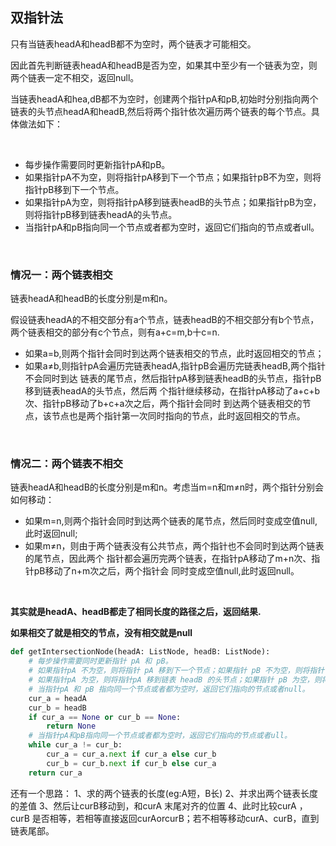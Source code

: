 ## 双指针法

只有当链表headA和headB都不为空时，两个链表才可能相交。

因此首先判断链表headA和headB是否为空，如果其中至少有一个链表为空，则两个链表一定不相交，返回null。

当链表headA和hea,dB都不为空时，创建两个指针pA和pB,初始时分别指向两个链表的头节点headA和headB,然后将两个指针依次遍历两个链表的每个节点。具体做法如下：

<br/>

- 每步操作需要同时更新指针pA和pB。
- 如果指针pA不为空，则将指针pA移到下一个节点；如果指针pB不为空，则将指针pB移到下一个节点。
- 如果指针pA为空，则将指针pA移到链表headB的头节点；如果指针pB为空，则将指针pB移到链表headA的头节点。
- 当指针pA和pB指向同一个节点或者都为空时，返回它们指向的节点或者ull。

<br/>

### 情况一：两个链表相交

链表headA和headB的长度分别是m和n。

假设链表headA的不相交部分有a个节点，链表headB的不相交部分有b个节点，两个链表相交的部分有c个节点，则有a+c=m,b十c=n.

- 如果a=b,则两个指针会同时到达两个链表相交的节点，此时返回相交的节点；
- 如果a≠b,则指针pA会遍历完链表headA,指针pB会遍历完链表headB,两个指针不会同时到达
链表的尾节点，然后指针pA移到链表headB的头节点，指针pB移到链表headA的头节点，然后两
个指针继续移动，在指针pA移动了a+c+b次、指针pB移动了b+c+a次之后，两个指针会同时
到达两个链表相交的节点，该节点也是两个指针第一次同时指向的节点，此时返回相交的节点。

<br/>

### 情况二：两个链表不相交

链表headA和headB的长度分别是m和n。考虑当m=n和m≠n时，两个指针分别会如何移动：

- 如果m=n,则两个指针会同时到达两个链表的尾节点，然后同时变成空值null,此时返回null;
- 如果m≠n，则由于两个链表没有公共节点，两个指针也不会同时到达两个链表的尾节点，因此两个
指针都会遍历完两个链表，在指针pA移动了m+n次、指针pB移动了n+m次之后，两个指针会
同时变成空值null,此时返回null。

<br/>

**其实就是headA、headB都走了相同长度的路径之后，返回结果.**

**如果相交了就是相交的节点，没有相交就是null**



```python
def getIntersectionNode(headA: ListNode, headB: ListNode):
    # 每步操作需要同时更新指针 pA 和 pB。
    # 如果指针pA 不为空，则将指针 pA 移到下一个节点；如果指针 pB 不为空，则将指针 pB 移到下一个节点。
    # 如果指针pA 为空，则将指针pA 移到链表 headB 的头节点；如果指针 pB 为空，则将指针 pB 移到链表 headA 的头节点。
    # 当指针pA 和 pB 指向同一个节点或者都为空时，返回它们指向的节点或者null。
    cur_a = headA
    cur_b = headB
    if cur_a == None or cur_b == None:
        return None
    # 当指针pA和pB指向同一个节点或者都为空时，返回它们指向的节点或者ull。
    while cur_a != cur_b:
        cur_a = cur_a.next if cur_a else cur_b
        cur_b = cur_b.next if cur_b else cur_a
    return cur_a
```

还有一个思路：
1、求的两个链表的长度(eg:A短，B长)
2、并求出两个链表长度的差值
3、然后让curB移动到，和curA 末尾对齐的位置
4、此时比较curA ，curB 是否相等，若相等直接返回curAorcurB；若不相等移动curA、curB，直到链表尾部。
